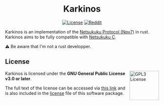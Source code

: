 <div align="center">

# Karkinos

[![License](https://img.shields.io/github/license/d0p1s4m4/karkinos?logo=gnu&style=flat-square)](./LICENSE)
[![Reddit](https://img.shields.io/reddit/subreddit-subscribers/netsukuku?color=orange&label=r%2Fnetsukuku&logo=reddit&logoColor=white&style=flat-square)](https://www.reddit.com/r/netsukuku/)

</div>

Karkinos is an implementation of the [Netsukuku Protocol (Npv7)](https://github.com/d0p1s4m4/netsukuku/blob/master/meta/doc/main_doc/netsukuku) in rust.
Karkinos aims to be fully compatible with [Netsukuku C](https://github.com/d0p1sh4m4/netsukuku).

⚠️ Be aware that I'm not a rust developper.

## License
<a href="https://www.gnu.org/licenses/gpl-3.0.en.html">
  <img align="right" height="96" alt="GPL3 License" src="https://www.gnu.org/graphics/gplv3-with-text-136x68.png" />
</a>
Karkinos is licensed under the <b>GNU General Public License v3.0 or later</b>.

The full text of the license can be accessed via [this link](https://www.gnu.org/licenses/gpl-3.0-standalone.html) and is also included in the [license](LICENSE) file of this software package.